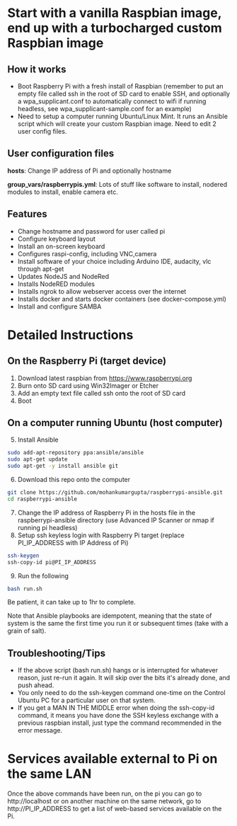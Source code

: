 # Start with a vanilla Raspbian image, end up with a turbocharged custom Raspbian image 

## How it works
* Boot Raspberry Pi with a fresh install of Raspbian (remember to put an empty file called ssh in the root
of SD card to enable SSH, and optionally a wpa_supplicant.conf to automatically connect to wifi if running headless, see wpa_supplicant-sample.conf for an example)
* Need to setup a computer running Ubuntu/Linux Mint. It runs an Ansible script which
will create your custom Raspbian image. Need to edit 2 user config files.


## User configuration files
**hosts**: Change IP address of Pi and optionally hostname

**group_vars/raspberrypis.yml**: Lots of stuff like software to install, nodered modules to install, enable camera etc.

## Features

- Change hostname and password for user called pi
- Configure keyboard layout
- Install an on-screen keyboard
- Configures raspi-config, including VNC,camera
- Install software of your choice including  Arduino IDE, audacity, vlc through apt-get
- Updates NodeJS and NodeRed
- Installs NodeRED modules
- Installs ngrok to allow webserver access over the internet
- Installs docker and starts docker containers (see docker-compose.yml)
- Install and configure SAMBA


# Detailed Instructions

## On the Raspberry Pi (target device)
1. Download latest raspbian from https://www.raspberrypi.org
2. Burn onto SD card using Win32Imager or Etcher
3. Add an empty text file called ssh onto the root of SD card
4. Boot

## On a computer running Ubuntu (host computer)

5. Install Ansible 
```sh
sudo add-apt-repository ppa:ansible/ansible
sudo apt-get update
sudo apt-get -y install ansible git
```

6. Download this repo onto the computer
```sh
git clone https://github.com/mohankumargupta/raspberrypi-ansible.git
cd raspberrypi-ansible
```
     
7. Change the IP address of Raspberry Pi in the hosts file in the raspberrypi-ansible directory
(use Advanced IP Scanner or nmap if running pi headless)
8. Setup ssh keyless login with Raspberry Pi target (replace PI_IP_ADDRESS with IP Address of Pi)
```sh
ssh-keygen
ssh-copy-id pi@PI_IP_ADDRESS 
```
9. Run the following
```sh 
bash run.sh
```

Be patient, it can take up to 1hr to complete.

Note that Ansible playbooks are idempotent, meaning that the state of system is the same the first time you run it or subsequent times (take with a grain of salt). 

## Troubleshooting/Tips
- If the above script (bash run.sh) hangs or is interrupted for whatever reason, just re-run it again. It will skip over the bits it's already done, and push ahead.
- You only need to do the ssh-keygen command one-time on the Control Ubuntu PC for a particular user on that system.   
- If you get a MAN IN THE MIDDLE error when doing the 
ssh-copy-id command, it means you have done the SSH keyless exchange with a previous raspbian install, just type the command recommended in the error message.

# Services available external to Pi on the same LAN

Once the above commands have been run, on the pi
you can go to http://localhost or on another machine on the same network, go to http://PI_IP_ADDRESS to get a 
list of web-based services available on the Pi.


